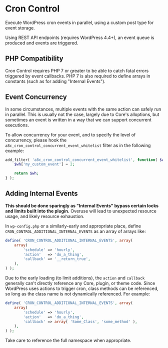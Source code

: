 Cron Control
============

Execute WordPress cron events in parallel, using a custom post type for event storage.

Using REST API endpoints (requires WordPress 4.4+), an event queue is produced and events are triggered.

## PHP Compatibility

Cron Control requires PHP 7 or greater to be able to catch fatal errors triggered by event callbacks. PHP 7 is also required to define arrays in constants (such as for adding "Internal Events"). 

## Event Concurrency

In some circumstances, multiple events with the same action can safely run in parallel. This is usually not the case, largely due to Core's alloptions, but sometimes an event is written in a way that we can support concurrent executions.

To allow concurrency for your event, and to specify the level of concurrency, please hook the `a8c_cron_control_concurrent_event_whitelist` filter as in the following example:

``` php
add_filter( 'a8c_cron_control_concurrent_event_whitelist', function( $wh ) {
	$wh['my_custom_event'] = 2;

	return $wh;
} );
```

## Adding Internal Events

**This should be done sparingly as "Internal Events" bypass certain locks and limits built into the plugin.** Overuse will lead to unexpected resource usage, and likely resource exhaustion.

In `wp-config.php` or a similarly-early and appropriate place, define `CRON_CONTROL_ADDITIONAL_INTERNAL_EVENTS` as an array of arrays like:

```php
define( 'CRON_CONTROL_ADDITIONAL_INTERNAL_EVENTS', array(
	array(
		'schedule' => 'hourly',
		'action'   => 'do_a_thing',
		'callback' => '__return_true',
	),
) );
```

Due to the early loading (to limit additions), the `action` and `callback` generally can't directly reference any Core, plugin, or theme code. Since WordPress uses actions to trigger cron, class methods can be referenced, so long as the class name is not dynamically referenced. For example:

```php
define( 'CRON_CONTROL_ADDITIONAL_INTERNAL_EVENTS', array(
	array(
		'schedule' => 'hourly',
		'action'   => 'do_a_thing',
		'callback' => array( 'Some_Class', 'some_method' ),
	),
) );
```

Take care to reference the full namespace when appropriate.

